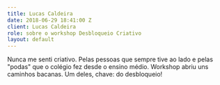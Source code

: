 ```yaml
---
title: Lucas Caldeira
date: 2018-06-29 18:41:00 Z
client: Lucas Caldeira
role: sobre o workshop Desbloqueio Criativo
layout: default
---
```


Nunca me senti criativo. Pelas pessoas que sempre tive ao lado e pelas "podas" que o colégio fez desde o ensino médio. Workshop abriu uns caminhos bacanas. Um deles, chave: do desbloqueio!